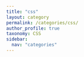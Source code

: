 ```yaml
---
title: "css"
layout: category
permalink: /categories/css/
author_profile: true
taxonomy: CSS
sidebar:
  nav: "categories"
---
```

